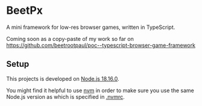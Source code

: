 # BeetPx

A mini framework for low-res browser games, written in TypeScript.

Coming soon as a copy-paste of my work so far on https://github.com/beetrootpaul/poc--typescript-browser-game-framework

## Setup

This projects is developed on [Node.js 18.16.0](https://nodejs.org/dist/latest-v18.x/docs/api/).

You might find it helpful to use
[nvm](https://github.com/nvm-sh/nvm#installing-and-updating) in order to make sure you use the same Node.js version as which is specified in [.nvmrc](.nvmrc).
